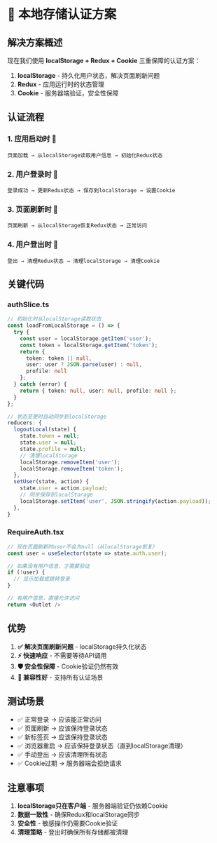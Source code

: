 # 🔐 本地存储认证方案

## 解决方案概述

现在我们使用 **localStorage + Redux + Cookie** 三重保障的认证方案：

1. **localStorage** - 持久化用户状态，解决页面刷新问题
2. **Redux** - 应用运行时的状态管理
3. **Cookie** - 服务器端验证，安全性保障

## 认证流程

### 1. 应用启动时 🚀
```
页面加载 → 从localStorage读取用户信息 → 初始化Redux状态
```

### 2. 用户登录时 🔐
```
登录成功 → 更新Redux状态 → 保存到localStorage → 设置Cookie
```

### 3. 页面刷新时 🔄
```
页面刷新 → 从localStorage恢复Redux状态 → 正常访问
```

### 4. 用户登出时 🚪
```
登出 → 清理Redux状态 → 清理localStorage → 清理Cookie
```

## 关键代码

### authSlice.ts
```typescript
// 初始化时从localStorage读取状态
const loadFromLocalStorage = () => {
  try {
    const user = localStorage.getItem('user');
    const token = localStorage.getItem('token');
    return {
      token: token || null,
      user: user ? JSON.parse(user) : null,
      profile: null
    };
  } catch (error) {
    return { token: null, user: null, profile: null };
  }
};

// 状态变更时自动同步到localStorage
reducers: {
  logoutLocal(state) {
    state.token = null;
    state.user = null;
    state.profile = null;
    // 清理localStorage
    localStorage.removeItem('user');
    localStorage.removeItem('token');
  },
  setUser(state, action) {
    state.user = action.payload;
    // 同步保存到localStorage
    localStorage.setItem('user', JSON.stringify(action.payload));
  },
}
```

### RequireAuth.tsx
```typescript
// 现在页面刷新时user不会为null（从localStorage恢复）
const user = useSelector(state => state.auth.user);

// 如果没有用户信息，才需要验证
if (!user) {
  // 显示加载或跳转登录
}

// 有用户信息，直接允许访问
return <Outlet />
```

## 优势

1. **✅ 解决页面刷新问题** - localStorage持久化状态
2. **⚡ 快速响应** - 不需要等待API调用
3. **🛡️ 安全性保障** - Cookie验证仍然有效
4. **🔄 兼容性好** - 支持所有认证场景

## 测试场景

- ✅ 正常登录 → 应该能正常访问
- ✅ 页面刷新 → 应该保持登录状态
- ✅ 新标签页 → 应该保持登录状态
- ✅ 浏览器重启 → 应该保持登录状态（直到localStorage清理）
- ✅ 手动登出 → 应该清理所有状态
- ✅ Cookie过期 → 服务器端会拒绝请求

## 注意事项

1. **localStorage只在客户端** - 服务器端验证仍依赖Cookie
2. **数据一致性** - 确保Redux和localStorage同步
3. **安全性** - 敏感操作仍需要Cookie验证
4. **清理策略** - 登出时确保所有存储都被清理
